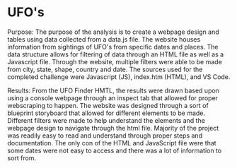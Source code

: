 # UFO's

Purpose:
The purpose of the analysis is to create a webpage design and tables using data collected from a data.js file. The website houses information from sightings of UFO's from specific dates and places. The data structure allows for filtering of data through an HTML file as well as a Javascript file. Through the website, multiple filters were able to be made from city, state, shape, country and date. The sources used for the completed challenge were Javascript (JS), index.htm (HTML), and VS Code. 

Results:
From the UFO Finder HMTL, the results were drawn based upon using a console webpage through an inspect tab that allowed for proper webscraping to happen. The website was designed through a sort of blueprint storyboard that allowed for different elements to be made. Different filters were made to help understand the elements and the webpage design to navigate through the html file. Majority of the project was readily easy to read and understand through proper steps and documentation. The only con of the HTML and JavaScript file were that some dates were not easy to access and there was a lot of information to sort from. 

